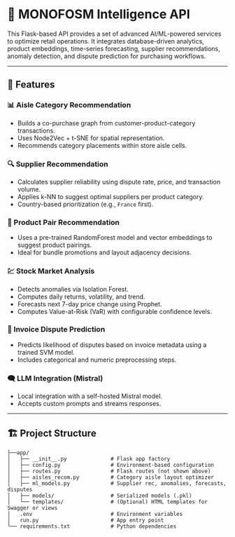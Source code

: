 # 🧠 MONOFOSM Intelligence API

This Flask-based API provides a set of advanced AI/ML-powered services to optimize retail operations. It integrates database-driven analytics, product embeddings, time-series forecasting, supplier recommendations, anomaly detection, and dispute prediction for purchasing workflows.

---

## 🚀 Features

### 📊 Aisle Category Recommendation
- Builds a co-purchase graph from customer-product-category transactions.
- Uses Node2Vec + t-SNE for spatial representation.
- Recommends category placements within store aisle cells.

### 🔍 Supplier Recommendation
- Calculates supplier reliability using dispute rate, price, and transaction volume.
- Applies k-NN to suggest optimal suppliers per product category.
- Country-based prioritization (e.g., `France` first).

### 🧠 Product Pair Recommendation
- Uses a pre-trained RandomForest model and vector embeddings to suggest product pairings.
- Ideal for bundle promotions and layout adjacency decisions.

### 💹 Stock Market Analysis
- Detects anomalies via Isolation Forest.
- Computes daily returns, volatility, and trend.
- Forecasts next 7-day price change using Prophet.
- Computes Value-at-Risk (VaR) with configurable confidence levels.

### 🧾 Invoice Dispute Prediction
- Predicts likelihood of disputes based on invoice metadata using a trained SVM model.
- Includes categorical and numeric preprocessing steps.

### 🗨️ LLM Integration (Mistral)
- Local integration with a self-hosted Mistral model.
- Accepts custom prompts and streams responses.

---

## 🏗️ Project Structure

```plaintext
├──app/
│   ├── __init__.py              # Flask app factory
│   ├── config.py                # Environment-based configuration
│   ├── routes.py                # Flask routes (not shown above)
│   ├── aisles_recom.py          # Category aisle layout optimizer
│   ├── ml_models.py             # Supplier rec, anomalies, forecasts, disputes
│   ├── models/                  # Serialized models (.pkl)
│   └── templates/               # (Optional) HTML templates for Swagger or views
│   .env                         # Environment variables
│   run.py                       # App entry point
└── requirements.txt             # Python dependencies
